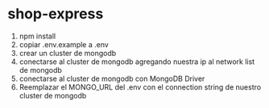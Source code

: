 # shop-express
1. npm install
2. copiar .env.example a .env
3. crear un cluster de mongodb
4. conectarse al cluster de mongodb agregando nuestra ip al network list de mongodb
5. conectarse al cluster de mongodb con MongoDB Driver
6. Reemplazar el MONGO_URL del .env con el connection string de nuestro cluster de mongodb